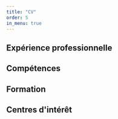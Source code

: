 ```yaml
---
title: "CV"
order: 5
in_menu: true
---
```

## Expérience professionnelle

## Compétences

## Formation

## Centres d'intérêt 